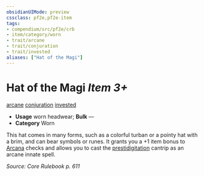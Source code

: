 ```yaml
---
obsidianUIMode: preview
cssclass: pf2e,pf2e-item
tags:
- compendium/src/pf2e/crb
- item/category/worn
- trait/arcane
- trait/conjuration
- trait/invested
aliases: ["Hat of the Magi"]
---
```

# Hat of the Magi *Item 3+*  
[arcane](rules/traits/arcane.md "Arcane Tradition Trait")  [conjuration](rules/traits/conjuration.md "Conjuration School Trait")  [invested](rules/traits/invested.md "Invested Item Trait")  

- **Usage** worn headwear; **Bulk** —
- **Category** Worn

This hat comes in many forms, such as a colorful turban or a pointy hat with a brim, and can bear symbols or runes. It grants you a +1 item bonus to [Arcana](compendium/skills.md#Arcana) checks and allows you to cast the [prestidigitation](compendium/spells/prestidigitation.md) cantrip as an arcane innate spell.

*Source: Core Rulebook p. 611*